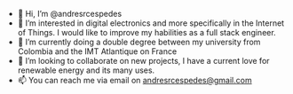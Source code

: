 - 👋 Hi, I’m @andresrcespedes
- 👀 I’m interested in digital electronics and more specifically in the Internet of Things. I would like to improve my habilities as a full stack engineer. 
- 🌱 I’m currently doing a double degree between my university from Colombia and the IMT Atlantique on France
- 💞️ I’m looking to collaborate on new projects, I have a current love for renewable energy and its many uses.
- 📫 You can reach me via email on andresrcespedes@gmail.com

<!---
andresrcespedes/andresrcespedes is a ✨ special ✨ repository because its `README.md` (this file) appears on your GitHub profile.
You can click the Preview link to take a look at your changes.
--->
